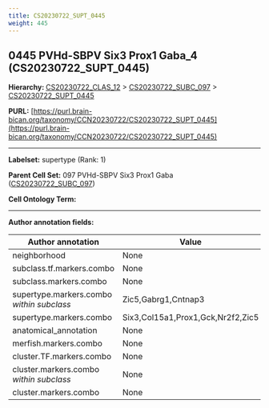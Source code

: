 ```yaml
---
title: CS20230722_SUPT_0445
weight: 445
---
```

## 0445 PVHd-SBPV Six3 Prox1 Gaba_4 (CS20230722_SUPT_0445)
<b>Hierarchy: </b>
[CS20230722_CLAS_12](../CS20230722_CLAS_12) >
[CS20230722_SUBC_097](../CS20230722_SUBC_097) >
[CS20230722_SUPT_0445](../CS20230722_SUPT_0445)

**PURL:** [https://purl.brain-bican.org/taxonomy/CCN20230722/CS20230722_SUPT_0445](https://purl.brain-bican.org/taxonomy/CCN20230722/CS20230722_SUPT_0445)

---


**Labelset:** supertype (Rank: 1)

**Parent Cell Set:** 097 PVHd-SBPV Six3 Prox1 Gaba ([CS20230722_SUBC_097](../CS20230722_SUBC_097))



**Cell Ontology Term:** 

[MARKER GENES.]: #


---

[TRANSFERRED ANNOTATIONS.]: #


[AUTHOR ANNOTATION FIELDS.]: #


**Author annotation fields:**

| Author annotation | Value |
|-------------------|-------|
|neighborhood|None|
|subclass.tf.markers.combo|None|
|subclass.markers.combo|None|
|supertype.markers.combo _within subclass_|Zic5,Gabrg1,Cntnap3|
|supertype.markers.combo|Six3,Col15a1,Prox1,Gck,Nr2f2,Zic5|
|anatomical_annotation|None|
|merfish.markers.combo|None|
|cluster.TF.markers.combo|None|
|cluster.markers.combo _within subclass_|None|
|cluster.markers.combo|None|
